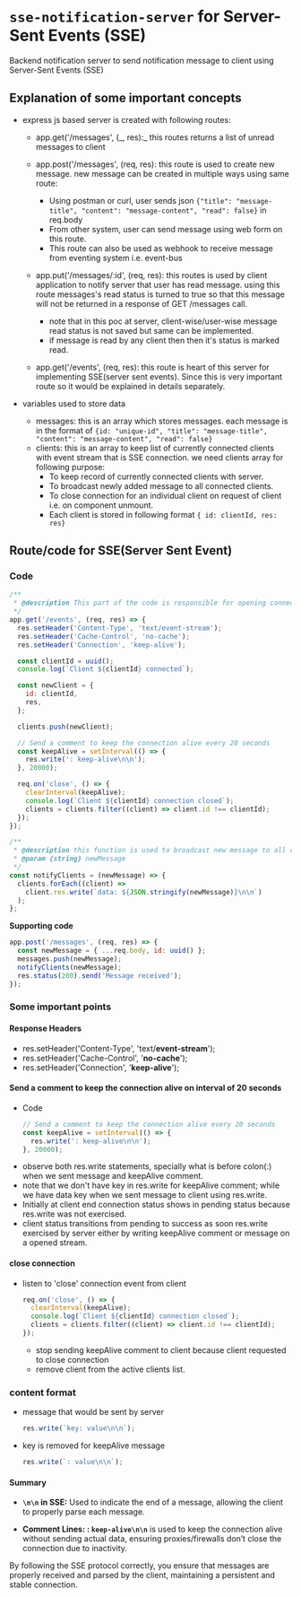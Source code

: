 # `sse-notification-server` for Server-Sent Events (SSE)

Backend notification server to send notification message to client using Server-Sent Events (SSE)

## Explanation of some important concepts

- express js based server is created with following routes:

  - app.get('/messages', (\_, res):\_ this routes returns a list of unread messages to client

  - app.post('/messages', (req, res): this route is used to create new message. new message can be created in multiple ways using same route:

    - Using postman or curl, user sends json `{"title": "message-title", "content": "message-content", "read": false}` in req.body
    - From other system, user can send message using web form on this route.
    - This route can also be used as webhook to receive message from eventing system i.e. event-bus

  - app.put('/messages/:id', (req, res): this routes is used by client application to notify server that user has read message. using this route messages's read status is turned to true so that this message will not be returned in a response of GET /messages call.

    - note that in this poc at server, client-wise/user-wise message read status is not saved but same can be implemented.
    - if message is read by any client then then it's status is marked read.

  - app.get('/events', (req, res): this route is heart of this server for implementing SSE(server sent events). Since this is very important route so it would be explained in details separately.

- variables used to store data

  - messages: this is an array which stores messages. each message is in the format of `{id: "unique-id", "title": "message-title", "content": "message-content", "read": false}`
  - clients: this is an array to keep list of currently connected clients with event stream that is SSE connection. we need clients array for following purpose:
    - To keep record of currently connected clients with server.
    - To broadcast newly added message to all connected clients.
    - To close connection for an individual client on request of client i.e. on component unmount.
    - Each client is stored in following format `{ id: clientId, res: res}`

## Route/code for SSE(Server Sent Event)

### Code

```js
/**
 * @description This part of the code is responsible for opening connection and closing connection for server sent events between client and server
 */
app.get('/events', (req, res) => {
  res.setHeader('Content-Type', 'text/event-stream');
  res.setHeader('Cache-Control', 'no-cache');
  res.setHeader('Connection', 'keep-alive');

  const clientId = uuid();
  console.log(`Client ${clientId} connected`);

  const newClient = {
    id: clientId,
    res,
  };

  clients.push(newClient);

  // Send a comment to keep the connection alive every 20 seconds
  const keepAlive = setInterval(() => {
    res.write(': keep-alive\n\n');
  }, 20000);

  req.on('close', () => {
    clearInterval(keepAlive);
    console.log(`Client ${clientId} connection closed`);
    clients = clients.filter((client) => client.id !== clientId);
  });
});

/**
 * @description this function is used to broadcast new message to all clients
 * @param {string} newMessage
 */
const notifyClients = (newMessage) => {
  clients.forEach((client) =>
    client.res.write(`data: ${JSON.stringify(newMessage)}\n\n`)
  );
};
```

**Supporting code**

```js
app.post('/messages', (req, res) => {
  const newMessage = { ...req.body, id: uuid() };
  messages.push(newMessage);
  notifyClients(newMessage);
  res.status(200).send('Message received');
});
```

### Some important points

#### Response Headers

- res.setHeader('Content-Type', 'text/**event-stream**');
- res.setHeader('Cache-Control', '**no-cache**');
- res.setHeader('Connection', '**keep-alive**');

#### Send a comment to keep the connection alive on interval of 20 seconds

- Code
  ```js
  // Send a comment to keep the connection alive every 20 seconds
  const keepAlive = setInterval(() => {
    res.write(': keep-alive\n\n');
  }, 20000);
  ```
- observe both res.write statements, specially what is before colon(:) when we sent message and keepAlive comment.
- note that we don't have key in res.write for keepAlive comment; while we have data key when we sent message to client using res.write.
- Initially at client end connection status shows in pending status because res.write was not exercised.
- client status transitions from pending to success as soon res.write exercised by server either by writing keepAlive comment or message on a opened stream.

#### close connection

- listen to 'close' connection event from client
  ```js
  req.on('close', () => {
    clearInterval(keepAlive);
    console.log(`Client ${clientId} connection closed`);
    clients = clients.filter((client) => client.id !== clientId);
  });
  ```
  - stop sending keepAlive comment to client because client requested to close connection
  - remove client from the active clients list.

### content format

- message that would be sent by server
  ```js
  res.write(`key: value\n\n`);
  ```
- key is removed for keepAlive message
  ```js
  res.write(`: value\n\n`);
  ```

#### Summary

- **`\n\n` in SSE:** Used to indicate the end of a message, allowing the client to properly parse each message.

- **Comment Lines: : `keep-alive\n\n`** is used to keep the connection alive without sending actual data, ensuring proxies/firewalls don’t close the connection due to inactivity.

By following the SSE protocol correctly, you ensure that messages are properly received and parsed by the client, maintaining a persistent and stable connection.
